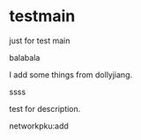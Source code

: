 testmain
========

just for test main

balabala

I add some things from dollyjiang.

ssss

test for description.

networkpku:add
